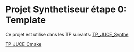 # Projet Synthetiseur étape 0: Template

Ce projet est utilise dans les  TP suivants:
[TP_JUCE_Synthe](https://www-fourier.ujf-grenoble.fr/~faure/enseignement/musique/TP_MAO/TP_JUCE_Synthe.pdf)

[TP_JUCE_Cmake](https://www-fourier.ujf-grenoble.fr/~faure/enseignement/musique/TP_MAO/TP_JUCE_Cmake.pdf)




